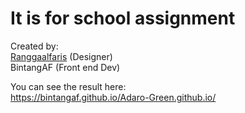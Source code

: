 # It is for school assignment

Created by:\
[Ranggaalfaris](https://github.com/Ranggaalfaris) (Designer)\
BintangAF (Front end Dev)      

You can see the result here:\
https://bintangaf.github.io/Adaro-Green.github.io/
